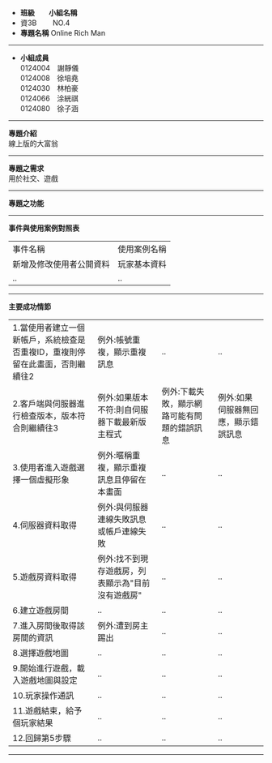 * <strong>班級　　小組名稱</strong>
* 資3B　　 NO.4
* <strong>專題名稱</strong>  Online Rich Man
<hr>

* <strong>小組成員</strong><br>
0124004　謝靜儀<br>
0124008　徐培堯<br>
0124030　林柏豪<br>
0124066　涂絖祺<br>
0124080　徐子涵<br>
<hr>

<b>專題介紹</b><br>
線上版的大富翁
<hr>

<b>專題之需求</b><br>
用於社交、遊戲
<hr>

<b>專題之功能</b><br>

<hr>

<b>事件與使用案例對照表</b><br>
	<table>
		<tr>
			<td>事件名稱</td>
			<td>使用案例名稱</td>
		</tr>
		<tr>
			<td>新增及修改使用者公開資料</td>
			<td>玩家基本資料</td>
		</tr>
		<tr>
			<td>..</td>
			<td>..</td>
		</tr>
	</table>
<hr>

<b>主要成功情節</b>
	<table>
		<tr>
			<td>1.當使用者建立一個新帳戶，系統檢查是否重複ID，重複則停留在此畫面，否則繼續往2</td>
			<td>例外:帳號重複，顯示重複訊息</td>
			<td>..</td>
			<td>..</td>
		</tr>
		<tr>
			<td>2.客戶端與伺服器進行檢查版本，版本符合則繼續往3</td>
			<td>例外:如果版本不符:則自伺服器下載最新版主程式</td>
			<td>例外:下載失敗，顯示網路可能有問題的錯誤訊息</td>
			<td>例外:如果伺服器無回應，顯示錯誤訊息</td>
		</tr>
		<tr>
			<td>3.使用者進入遊戲選擇一個虛擬形象</td>
			<td>例外:暱稱重複，顯示重複訊息且停留在本畫面</td>
			<td>..</td>
			<td>..</td>
		</tr>
		<tr>
			<td>4.伺服器資料取得</td>
			<td>例外:與伺服器連線失敗訊息或帳戶連線失敗</td>
			<td>..</td>
			<td>..</td>
		</tr>
		<tr>
			<td>5.遊戲房資料取得</td>
			<td>例外:找不到現存遊戲房，列表顯示為"目前沒有遊戲房"</td>
			<td>..</td>
			<td>..</td>
		</tr>
		<tr>
			<td>6.建立遊戲房間</td>
			<td>..</td>
			<td>..</td>
			<td>..</td>
		</tr>
		<tr>
			<td>7.進入房間後取得該房間的資訊</td>
			<td>例外:遭到房主踢出</td>
			<td>..</td>
			<td>..</td>
		</tr>
		<tr>
			<td>8.選擇遊戲地圖</td>
			<td>..</td>
			<td>..</td>
			<td>..</td>
		</tr>
		<tr>
			<td>9.開始進行遊戲，載入遊戲地圖與設定</td>
			<td>..</td>
			<td>..</td>
			<td>..</td>
		</tr>
		<tr>
			<td>10.玩家操作通訊</td>
			<td>..</td>
			<td>..</td>
			<td>..</td>
		</tr>
		<tr>
			<td>11.遊戲結束，給予個玩家結果</td>
			<td>..</td>
			<td>..</td>
			<td>..</td>
		</tr>
		<tr>
			<td>12.回歸第5步驟</td>
			<td>..</td>
			<td>..</td>
			<td>..</td>
		</tr>
	</table>
<hr>

